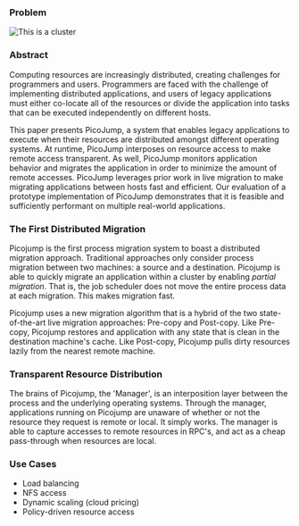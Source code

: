 <!-- ![Picojump diagram](images/picojump.png) -->

### Problem

![This is a cluster](images/arch.png)

### Abstract

Computing resources are increasingly distributed, creating challenges for programmers and users.  Programmers are faced with the challenge of implementing distributed applications, and users of legacy applications must either co-locate all of the resources or divide the application into tasks that can be executed independently on different hosts.

This paper presents PicoJump, a system that enables legacy applications to execute when their resources are distributed amongst different operating systems.  At runtime, PicoJump interposes on resource access to make remote access transparent.  As well, PicoJump monitors application behavior and migrates the application in order to minimize the amount of remote accesses.  PicoJump leverages prior work in live migration to make migrating applications between hosts fast and efficient.  Our evaluation of a prototype implementation of PicoJump demonstrates that it is feasible and sufficiently performant on multiple real-world applications.

### The First Distributed Migration

Picojump is the first process migration system to boast a distributed migration approach. Traditional approaches only consider process migration between two machines: a source and a destination. Picojump is able to quickly migrate an application within a cluster by enabling _partial migration_. That is, the job scheduler does not move the entire process data at each migration. This makes migration fast.

Picojump uses a new migration algorithm that is a hybrid of the two state-of-the-art live migration approaches: Pre-copy and Post-copy. Like Pre-copy, Picojump restores and application with any state that is clean in the destination machine's cache. Like Post-copy, Picojump pulls dirty resources lazily from the nearest remote machine.

### Transparent Resource Distribution

The brains of Picojump, the 'Manager', is an interposition layer between the process and the underlying operating systems. Through the manager, applications running on Picojump are unaware of whether or not the resource they request is remote or local. It simply works. The manager is able to capture accesses to remote resources in RPC's, and act as a cheap pass-through when resources are local.

### Use Cases
- Load balancing
- NFS access
- Dynamic scaling (cloud pricing)
- Policy-driven resource access
